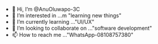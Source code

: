 - 👋 Hi, I’m @AnuOluwapo-3C
- 👀 I’m interested in ...m "learning new things"
- 🌱 I’m currently learning ..."UI/UX"
- 💞️ I’m looking to collaborate on ..."software development"
- 📫 How to reach me ..."WhatsApp-08108757380"

<!---
AnuOluwapo-3C/AnuOluwapo-3C is a ✨ special ✨ repository because its `README.md` (this file) appears on your GitHub profile.
You can click the Preview link to take a look at your changes.
--->
